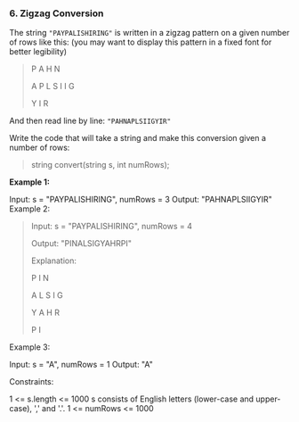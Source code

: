 ### 6. Zigzag Conversion


The string `"PAYPALISHIRING"` is written in a zigzag pattern on a given number of rows like this: (you may want to display this pattern in a fixed font for better legibility)

> P   A   H   N
> 
> A P L S I I G
>
> Y   I   R

And then read line by line: `"PAHNAPLSIIGYIR"`

Write the code that will take a string and make this conversion given a number of rows:

> string convert(string s, int numRows);
 

**Example 1:**

Input: s = "PAYPALISHIRING", numRows = 3
Output: "PAHNAPLSIIGYIR"
Example 2:

> Input: s = "PAYPALISHIRING", numRows = 4
> 
> Output: "PINALSIGYAHRPI"
> 
> Explanation:
> 
> P     I    N
> 
> A   L S  I G
> 
> Y A   H R
>
> P     I

Example 3:

Input: s = "A", numRows = 1
Output: "A"
 

Constraints:

1 <= s.length <= 1000
s consists of English letters (lower-case and upper-case), ',' and '.'.
1 <= numRows <= 1000
